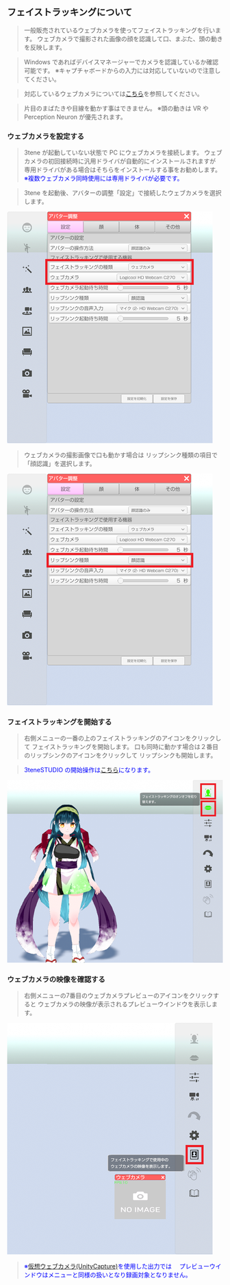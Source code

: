 ## フェイストラッキングについて

>一般販売されているウェブカメラを使ってフェイストラッキングを行います。
>ウェブカメラで撮影された画像の顔を認識して口、まぶた、頭の動きを反映します。

>Windows であればデバイスマネージャーでカメラを認識しているか確認可能です。
>※キャプチャボードからの入力には対応していないので注意してください。

>対応しているウェブカメラについては[こちら](#equipment.md)を参照してください。

>片目のまばたきや目線を動かす事はできません。
>※頭の動きは VR や Perception Neuron が優先されます。


### ウェブカメラを設定する

>3tene が起動していない状態で PC にウェブカメラを接続します。
>ウェブカメラの初回接続時に汎用ドライバが自動的にインストールされますが
>専用ドライバがある場合はそちらをインストールする事をお勧めします。
><font color="Blue">※複数ウェブカメラ同時使用には専用ドライバが必要です。</font>

>3tene を起動後、アバターの調整「設定」で接続したウェブカメラを選択します。

![画像](image/webcamera_settings_1.png "")

>ウェブカメラの撮影画像で口も動かす場合は
>リップシンク種類の項目で「顔認識」を選択します。

![画像](image/webcamera_settings_2.png "")


### フェイストラッキングを開始する

>右側メニューの一番の上のフェイストラッキングのアイコンをクリックして
>フェイストラッキングを開始します。
>口も同時に動かす場合は２番目のリップシンクのアイコンをクリックして
>リップシンクも開始します。

><font color="Blue">3teneSTUDIO の開始操作は[こちら](#TrackingWindow.md)になります。</font>

![画像](image/webcamera_settings_3.png "")


### ウェブカメラの映像を確認する

>右側メニューの7番目のウェブカメラプレビューのアイコンをクリックすると
>ウェブカメラの映像が表示されるプレビューウインドウを表示します。

![画像](image/webcamera_settings_4.png "")

><font color="Blue">※[仮想ウェブカメラ(UnityCapture)](#VirtualWebCamera.md)を使用した出力では
>　プレビューウインドウはメニューと同様の扱いとなり録画対象となりません。</font>


